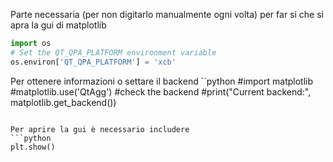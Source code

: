 Parte necessaria (per non digitarlo manualmente ogni volta)
per far si che si apra la gui di matplotlib

```python
import os
# Set the QT_QPA_PLATFORM environment variable
os.environ['QT_QPA_PLATFORM'] = 'xcb'
```

Per ottenere informazioni o settare il backend
``python
#import matplotlib
#matplotlib.use('QtAgg')
#check the backend
#print("Current backend:", matplotlib.get_backend())
```

Per aprire la gui è necessario includere
```python
plt.show()
```

